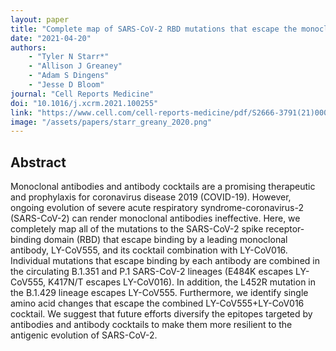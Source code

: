 ```yaml
---
layout: paper
title: "Complete map of SARS-CoV-2 RBD mutations that escape the monoclonal antibody LY-CoV555 and its cocktail with LY-CoV016"
date: "2021-04-20"
authors: 
    - "Tyler N Starr*"
    - "Allison J Greaney"
    - "Adam S Dingens"
    - "Jesse D Bloom"
journal: "Cell Reports Medicine"
doi: "10.1016/j.xcrm.2021.100255"
link: "https://www.cell.com/cell-reports-medicine/pdf/S2666-3791(21)00071-9.pdf"
image: "/assets/papers/starr_greany_2020.png"
---
```


## Abstract

Monoclonal antibodies and antibody cocktails are a promising therapeutic and prophylaxis for coronavirus disease 2019 (COVID-19). However, ongoing evolution of severe acute respiratory syndrome-coronavirus-2 (SARS-CoV-2) can render monoclonal antibodies ineffective. Here, we completely map all of the mutations to the SARS-CoV-2 spike receptor-binding domain (RBD) that escape binding by a leading monoclonal antibody, LY-CoV555, and its cocktail combination with LY-CoV016. Individual mutations that escape binding by each antibody are combined in the circulating B.1.351 and P.1 SARS-CoV-2 lineages (E484K escapes LY-CoV555, K417N/T escapes LY-CoV016). In addition, the L452R mutation in the B.1.429 lineage escapes LY-CoV555. Furthermore, we identify single amino acid changes that escape the combined LY-CoV555+LY-CoV016 cocktail. We suggest that future efforts diversify the epitopes targeted by antibodies and antibody cocktails to make them more resilient to the antigenic evolution of SARS-CoV-2.
